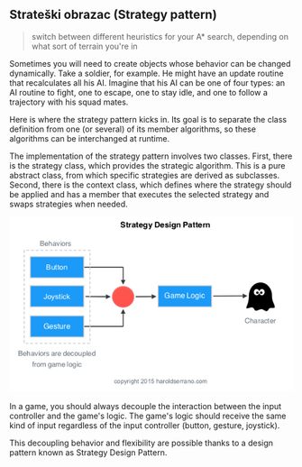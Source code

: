 ## Strateški obrazac (Strategy pattern)

> switch between different heuristics for your A* search, depending on what sort of terrain you're in

Sometimes you will need to create objects whose behavior can be changed dynamically. Take a soldier, for example. He might have an update routine that recalculates all his AI. Imagine that his AI can be one of four types: an AI routine to fight, one to escape, one to stay idle, and one to follow a trajectory with his squad mates.

Here is where the strategy pattern kicks in. Its goal is to separate the class definition from one (or several) of its member algorithms, so these algorithms can be interchanged at runtime.

The implementation of the strategy pattern involves two classes. First, there is the strategy class, which provides the strategic algorithm. This is a pure abstract class, from which specific strategies are derived as subclasses. Second, there is the context class, which defines where the strategy should be applied and has a member that executes the selected strategy and swaps strategies when needed.

![](slike/strategy-pattern.jpeg)

In a game, you should always decouple the interaction between the input controller and the game's logic. The game's logic should receive the same kind of input regardless of the input controller (button, gesture, joystick).

This decoupling behavior and flexibility are possible thanks to a design pattern known as Strategy Design Pattern.
